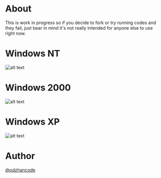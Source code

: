 
# About

This is work in progress so if you decide to fork or try running codes and they fail, just bear in mind it's not really intended for anyone else to use right now.

# Windows NT

![alt text](https://github.com/odzhan/shellcode/blob/master/win/ss/winnt.png)

# Windows 2000

![alt text](https://github.com/odzhan/shellcode/blob/master/win/ss/win2k.png)

# Windows XP

![alt text](https://github.com/odzhan/shellcode/blob/master/win/ss/winxp.png)
    
# Author

[@odzhancode](https://www.twitter.com/odzhancode "Follow me on Twitter")